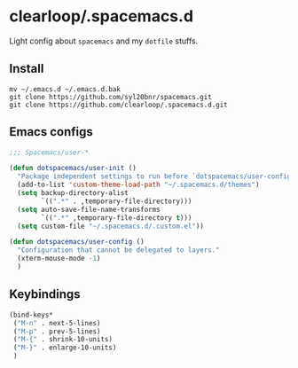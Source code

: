 # clearloop/.spacemacs.d

Light config about `spacemacs` and my `dotfile` stuffs.

## Install

```shell
mv ~/.emacs.d ~/.emacs.d.bak
git clone https://github.com/syl20bnr/spacemacs.git
git clone https://github.com/clearloop/.spacemacs.d.git
```

## Emacs configs
```lisp
;;; Spacemacs/user-*

(defun dotspacemacs/user-init ()
  "Package independent settings to run before `dotspacemacs/user-config'."
  (add-to-list 'custom-theme-load-path "~/.spacemacs.d/themes")
  (setq backup-directory-alist
        `((".*" . ,temporary-file-directory)))
  (setq auto-save-file-name-transforms
        `((".*" ,temporary-file-directory t)))
  (setq custom-file "~/.spacemacs.d/.custom.el"))

(defun dotspacemacs/user-config ()
  "Configuration that cannot be delegated to layers."
  (xterm-mouse-mode -1)
  )
```

## Keybindings
```lisp
(bind-keys*
 ("M-n" . next-5-lines)
 ("M-p" . prev-5-lines)
 ("M-{" . shrink-10-units)
 ("M-}" . enlarge-10-units)
 )
```
